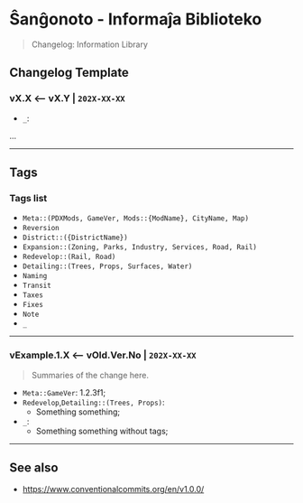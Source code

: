 Ŝanĝonoto - Informaĵa Biblioteko
===============================================================================

> Changelog: Information Library

Changelog Template
-------------------------------------------------------------------------------

### vX.X <-- vX.Y | `202X-XX-XX`

> 

- `_`: 

...

-------------------------------------------------------------------------------

Tags
-------------------------------------------------------------------------------

### Tags list

- `Meta::(PDXMods, GameVer, Mods::{ModName}, CityName, Map)`
- `Reversion`
- `District::({DistrictName})`
- `Expansion::(Zoning, Parks, Industry, Services, Road, Rail)`
- `Redevelop::(Rail, Road)`
- `Detailing::(Trees, Props, Surfaces, Water)`
- `Naming`
- `Transit`
- `Taxes`
- `Fixes`
- `Note`
- `_`

-------------------------------------------------------------------------------

### vExample.1.X <-- vOld.Ver.No | `202X-XX-XX`

> Summaries of the change here.

- `Meta::GameVer`: 1.2.3f1;
- `Redevelop`,`Detailing::(Trees, Props)`:
  - Something something;
- `_`:
  - Something something without tags;

-------------------------------------------------------------------------------

See also
-------------------------------------------------------------------------------

- <https://www.conventionalcommits.org/en/v1.0.0/>
